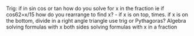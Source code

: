 Trig:
	if in sin cos or tan how do you solve for x in the fraction ie if cos62=x/15 how do you rearrange to find x? - if x is on top, times. if x is on the bottom, divide
	in a right angle triangle use trig or Pythagoras?
Algebra
	solving formulas with x both sides
	solving formulas with x in a fraction